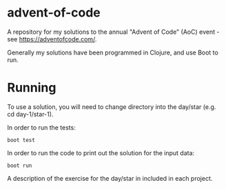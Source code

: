 # advent-of-code
A repository for my solutions to the annual "Advent of Code" (AoC) event - see https://adventofcode.com/.

Generally my solutions have been programmed in Clojure, and use Boot to run.

# Running
To use a solution, you will need to change directory into the day/star (e.g. cd day-1/star-1).

In order to run the tests:
```
boot test
```

In order to run the code to print out the solution for the input data:
```
boot run
```

A description of the exercise for the day/star in included in each project.
